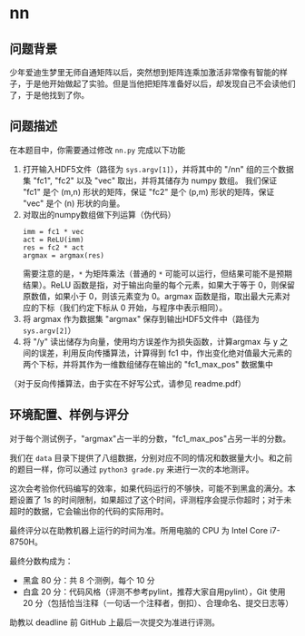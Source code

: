 # nn

## 问题背景

少年爱迪生梦里无师自通矩阵以后，突然想到矩阵连乘加激活非常像有智能的样子，于是他开始做起了实验。但是当他把矩阵准备好以后，却发现自己不会读他们了，于是他找到了你。

## 问题描述

在本题目中，你需要通过修改 `nn.py` 完成以下功能

1. 打开输入HDF5文件（路径为 `sys.argv[1]`），并将其中的 "/nn" 组的三个数据集 "fc1", "fc2" 以及 "vec" 取出，并将其储存为 numpy 数组。
我们保证 "fc1" 是个 (m,n) 形状的矩阵，保证 "fc2" 是个 (p,m) 形状的矩阵，保证 "vec" 是个 (n) 形状的向量。
2. 对取出的numpy数组做下列运算（伪代码）
    ```
    imm = fc1 * vec
    act = ReLU(imm)
    res = fc2 * act
    argmax = argmax(res)
    ```
    需要注意的是，`*` 为矩阵乘法（普通的 `*` 可能可以运行，但结果可能不是预期结果）。ReLU 函数是指，对于输出向量的每个元素，如果大于等于 0，则保留原数值，如果小于 0，则该元素变为 0。argmax 函数是指，取出最大元素对应的下标（我们约定下标从 0 开始，与程序中表示相同）。
3. 将 argmax 作为数据集 "argmax" 保存到输出HDF5文件中（路径为 `sys.argv[2]`）
4. 将 "/y" 读出储存为向量，使用均方误差作为损失函数，计算argmax 与 y 之间的误差，利用反向传播算法，计算得到 fc1 中，作出变化绝对值最大元素的两个下标，并将其作为一维数组储存在输出的 "fc1_max_pos" 数据集中

（对于反向传播算法，由于实在不好写公式，请参见 readme.pdf）

## 环境配置、样例与评分

对于每个测试例子，"argmax"占一半的分数，"fc1_max_pos"占另一半的分数。

我们在 `data` 目录下提供了八组数据，分别对应不同的情况和数据量大小。和之前的题目一样，你可以通过 `python3 grade.py` 来进行一次的本地测评。

这次会考验你代码编写的效率，如果代码运行的不够快，可能不到黑盒的满分。本题设置了 1s 的时间限制，如果超过了这个时间，评测程序会提示你超时；对于未超时的数据，它会输出你的代码的实际用时。

最终评分以在助教机器上运行的时间为准。所用电脑的 CPU 为 Intel Core i7-8750H。

最终分数构成为：

* 黑盒 80 分：共 8 个测例，每个 10 分
* 白盒 20 分：代码风格（评测不参考pylint，推荐大家自用pylint），Git 使用 20 分（包括恰当注释（一句话一个注释者，倒扣）、合理命名、提交日志等）

助教以 deadline 前 GitHub 上最后一次提交为准进行评测。

